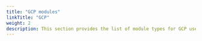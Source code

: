 ```yaml
---
title: "GCP modules"
linkTitle: "GCP"
weight: 2
description: This section provides the list of module types for GCP users to use in Opta configuration files.
---
```

